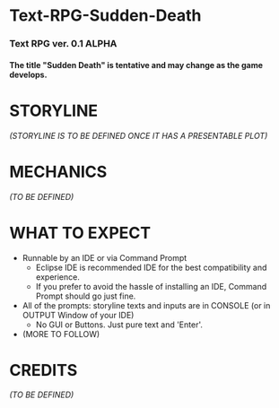 # Text-RPG-Sudden-Death
### Text RPG ver. 0.1 ALPHA
#### The title "Sudden Death" is tentative and may change as the game develops.

# STORYLINE
*(STORYLINE IS TO BE DEFINED ONCE IT HAS A PRESENTABLE PLOT)*

# MECHANICS
*(TO BE DEFINED)*

# WHAT TO EXPECT
- Runnable by an IDE or via Command Prompt
    - Eclipse IDE is recommended IDE for the best compatibility and experience.
    - If you prefer to avoid the hassle of installing an IDE, Command Prompt should go just fine.
- All of the prompts: storyline texts and inputs are in CONSOLE (or in OUTPUT Window of your IDE)
    - No GUI or Buttons. Just pure text and 'Enter'.
- (MORE TO FOLLOW)

# CREDITS
*(TO BE DEFINED)*
